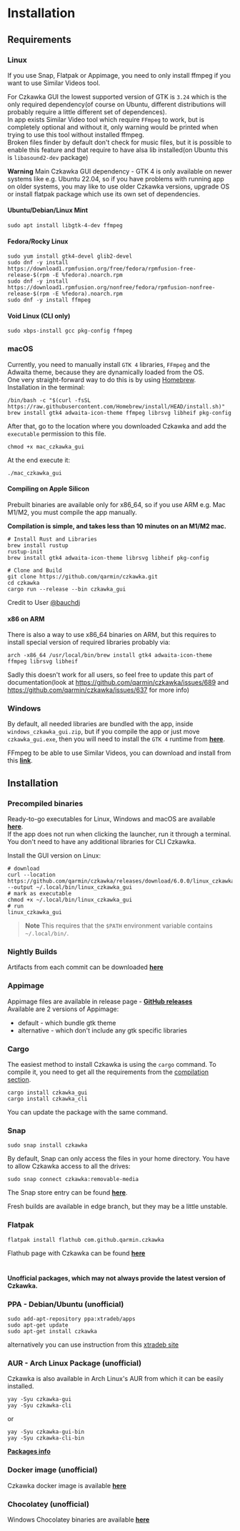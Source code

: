 # Installation
## Requirements
### Linux
If you use Snap, Flatpak or Appimage, you need to only install ffmpeg if you want to use Similar Videos tool.

For Czkawka GUI the lowest supported version of GTK is `3.24` which is the only required dependency(of course on Ubuntu, different distributions will probably require a little different set of dependences).  
In app exists Similar Video tool which require `FFmpeg` to work, but is completely optional and without it, only warning would be printed when trying to use this tool without installed ffmpeg.  
Broken files finder by default don't check for music files, but it is possible to enable this feature and that require to have alsa lib installed(on Ubuntu this is `libasound2-dev` package)

**Warning**
Main Czkawka GUI dependency - GTK 4 is only available on newer systems like e.g. Ubuntu 22.04, so if you have problems with running app on older systems, you may like to use older Czkawka versions, upgrade OS or install flatpak package which use its own set of dependencies.

#### Ubuntu/Debian/Linux Mint
```
sudo apt install libgtk-4-dev ffmpeg
```
#### Fedora/Rocky Linux
```
sudo yum install gtk4-devel glib2-devel
sudo dnf -y install https://download1.rpmfusion.org/free/fedora/rpmfusion-free-release-$(rpm -E %fedora).noarch.rpm
sudo dnf -y install https://download1.rpmfusion.org/nonfree/fedora/rpmfusion-nonfree-release-$(rpm -E %fedora).noarch.rpm
sudo dnf -y install ffmpeg
```
#### Void Linux (CLI only)
```
sudo xbps-install gcc pkg-config ffmpeg
```

### macOS
Currently, you need to manually install `GTK 4` libraries, `FFmpeg` and the Adwaita theme, because they are dynamically loaded from the OS.  
One very straight-forward way to do this is by using [Homebrew](https://brew.sh/).  
Installation in the terminal:
```shell
/bin/bash -c "$(curl -fsSL https://raw.githubusercontent.com/Homebrew/install/HEAD/install.sh)"
brew install gtk4 adwaita-icon-theme ffmpeg librsvg libheif pkg-config
```
After that, go to the location where you downloaded Czkawka and add the `executable` permission to this file.
```shell
chmod +x mac_czkawka_gui
```
At the end execute it:
```shell
./mac_czkawka_gui
```
#### Compiling on Apple Silicon
Prebuilt binaries are available only for x86_64, so if you use ARM e.g. Mac M1/M2, you must compile the app manually.  

**Compilation is simple, and takes less than 10 minutes on an M1/M2 mac.**

```
# Install Rust and Libraries
brew install rustup
rustup-init
brew install gtk4 adwaita-icon-theme librsvg libheif pkg-config
```
```
# Clone and Build
git clone https://github.com/qarmin/czkawka.git
cd czkawka
cargo run --release --bin czkawka_gui
```
Credit to User [@bauchdj](https://github.com/bauchdj)

#### x86 on ARM
There is also a way to use x86_64 binaries on ARM, but this requires to install special version of required libraries probably via:
```shell
arch -x86_64 /usr/local/bin/brew install gtk4 adwaita-icon-theme ffmpeg librsvg libheif
```
Sadly this doesn't work for all users, so feel free to update this part of documentation(look at https://github.com/qarmin/czkawka/issues/689 and https://github.com/qarmin/czkawka/issues/637 for more info)


### Windows
By default, all needed libraries are bundled with the app, inside `windows_czkawka_gui.zip`, but if you compile the app or just move `czkawka_gui.exe`, then you will need to install the `GTK 4`
runtime from [**here**](https://github.com/tschoonj/GTK-for-Windows-Runtime-Environment-Installer/releases).

FFmpeg to be able to use Similar Videos, you can download and install from this [**link**](https://ffmpeg.org/).

## Installation
### Precompiled binaries
Ready-to-go executables for Linux, Windows and macOS are available [**here**](https://github.com/qarmin/czkawka/releases/).  
If the app does not run when clicking the launcher, run it through a terminal.  
You don't need to have any additional libraries for CLI Czkawka.

Install the GUI version on Linux:

```shell
# download
curl --location https://github.com/qarmin/czkawka/releases/download/6.0.0/linux_czkawka_gui --output ~/.local/bin/linux_czkawka_gui
# mark as executable
chmod +x ~/.local/bin/linux_czkawka_gui
# run
linux_czkawka_gui
```

>**Note** This requires that the `$PATH` environment variable contains `~/.local/bin/`.

### Nightly Builds
Artifacts from each commit can be downloaded [**here**](https://github.com/qarmin/czkawka/actions)

### Appimage
Appimage files are available in release page - [**GitHub releases**](https://github.com/qarmin/czkawka/releases/)  
Available are 2 versions of Appimage:
- default - which bundle gtk theme
- alternative - which don't include any gtk specific libraries

### Cargo
The easiest method to install Czkawka is using the `cargo` command. To compile it, you need to get all the
requirements from the [compilation section](Compilation.md).
```
cargo install czkawka_gui
cargo install czkawka_cli
```
You can update the package with the same command.

### Snap
```
sudo snap install czkawka
```
By default, Snap can only access the files in your home directory. You have to allow Czkawka access to all the drives:

```
sudo snap connect czkawka:removable-media
```

The Snap store entry can be found [**here**](https://snapcraft.io/czkawka).

Fresh builds are available in edge branch, but they may be a little unstable.

### Flatpak
```
flatpak install flathub com.github.qarmin.czkawka
```
Flathub page with Czkawka can be found [**here**](https://flathub.org/apps/details/com.github.qarmin.czkawka)

#
#

**Unofficial packages, which may not always provide the latest version of Czkawka.**

### PPA - Debian/Ubuntu (unofficial)
```
sudo add-apt-repository ppa:xtradeb/apps
sudo apt-get update
sudo apt-get install czkawka
```

alternatively you can use instruction from this [xtradeb site](https://xtradeb.net/wiki/how-to-install-applications-from-this-web-site/)

### AUR - Arch Linux Package (unofficial)
Czkawka is also available in Arch Linux's AUR from which it can be easily installed.
```
yay -Syu czkawka-gui
yay -Syu czkawka-cli
```
or
```
yay -Syu czkawka-gui-bin
yay -Syu czkawka-cli-bin
```

[**Packages info**](https://aur.archlinux.org/packages/?O=0&SeB=nd&K=czkawka&outdated=&SB=n&SO=a&PP=50&do_Search=Go)

### Docker image (unofficial)
Czkawka docker image is available [**here**](https://github.com/jlesage/docker-czkawka)

### Chocolatey (unofficial)
Windows Chocolatey binaries are available [**here**](https://community.chocolatey.org/packages/czkawka)
